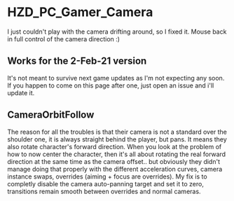 # HZD_PC_Gamer_Camera
I just couldn't play with the camera drifting around, so I fixed it.
Mouse back in full control of the camera direction :)

## Works for the 2-Feb-21 version 
It's not meant to survive next game updates as I'm not expecting any soon.
If you happen to come on this page after one, just open an issue and i'll update it.

## CameraOrbitFollow
The reason for all the troubles is that their camera is not a standard over the shoulder one, it is always straight behind the player, but pans.
It means they also rotate character's forward direction.
When you look at the problem of how to now center the character, then it's all about rotating the real forward direction at the same time as the camera offset.. but obviously they didn't manage doing that properly with the different acceleration curves, camera instance swaps, overrides (aiming + focus are overrides).
My fix is to completly disable the camera auto-panning target and set it to zero, transitions remain smooth between overrides and normal cameras.


